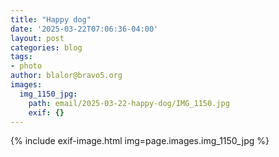 ```yaml
---
title: "Happy dog"
date: '2025-03-22T07:06:36-04:00'
layout: post
categories: blog
tags:
- photo
author: blalor@bravo5.org
images:
  img_1150_jpg:
    path: email/2025-03-22-happy-dog/IMG_1150.jpg
    exif: {}
---
```


{% include exif-image.html img=page.images.img_1150_jpg %}



